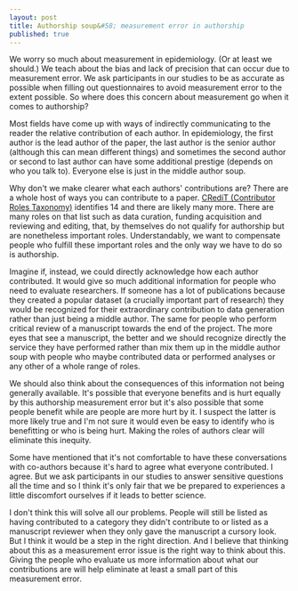 ```yaml
---
layout: post
title: Authorship soup&#58; measurement error in authorship
published: true
---
```


We worry so much about measurement in epidemiology. (Or at least we should.) We teach about the bias and lack of precision that can occur due to measurement error. We ask participants in our studies to be as accurate as possible when filling out questionnaires to avoid measurement error to the extent possible. So where does this concern about measurement go when it comes to authorship?

Most fields have come up with ways of indirectly communicating to the reader the relative contribution of each author. In epidemiology, the first author is the lead author of the paper, the last author is the senior author (although this can mean different things) and sometimes the second author or second to last author can have some additional prestige (depends on who you talk to). Everyone else is just in the middle author soup.

Why don't we make clearer what each authors' contributions are? There are a whole host of ways you can contribute to a paper. [CRediT (Contributor Roles Taxonomy)](https://www.casrai.org/credit.html) identifies 14 and there are likely many more. There are many roles on that list such as data curation, funding acquisition and reviewing and editing, that, by themselves do not qualify for authorship but are nonetheless important roles. Understandably, we want to compensate people who fulfill these important roles and the only way we have to do so is authorship.

Imagine if, instead, we could directly acknowledge how each author contributed. It would give so much additional information for people who need to evaluate researchers. If someone has a lot of publications because they created a popular dataset (a crucially important part of research) they would be recognized for their extraordinary contribution to data generation rather than just being a middle author. The same for people who perform critical review of a manuscript towards the end of the project. The more eyes that see a manuscript, the better and we should recognize directly the service they have performed rather than mix them up in the middle author soup with people who maybe contributed data or performed analyses or any other of a whole range of roles. 

We should also think about the consequences of this information not being generally available. It's possible that everyone benefits and is hurt equally by this authorship measurement error but it's also possible that some people benefit while are people are more hurt by it. I suspect the latter is more likely true and I'm not sure it would even be easy to identify who is benefitting or who is being hurt. Making the roles of authors clear will eliminate this inequity. 

Some have mentioned that it's not comfortable to have these conversations with co-authors because it's hard to agree what everyone contributed. I agree. But we ask participants in our studies to answer sensitive questions all the time and so I think it's only fair that we be prepared to experiences a little discomfort ourselves if it leads to better science.

I don't think this will solve all our problems. People will still be listed as having contributed to a category they didn't contribute to or listed as a manuscript reviewer when they only gave the manuscript a cursory look. But I think it would be a step in the right direction. And I believe that thinking about this as a measurement error issue is the right way to think about this. Giving the people who evaluate us more information about what our contributions are will help eliminate at least a small part of this measurement error. 
